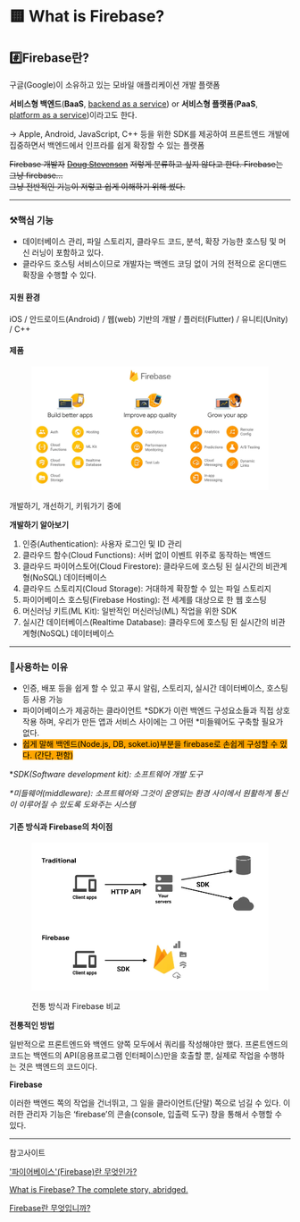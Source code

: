 # 🟨 What is Firebase?

## #️⃣Firebase란?

구글(Google)이 소유하고 있는 모바일 애플리케이션 개발 플랫폼

**서비스형 백엔드**(**BaaS**, [backend as a service](https://en.wikipedia.org/wiki/Mobile\_backend\_as\_a\_service)) or **서비스형 플랫폼**(**PaaS**, [platform as a service](https://en.wikipedia.org/wiki/Platform\_as\_a\_service))이라고도 한다.&#x20;

\-> Apple, Android, JavaScript, C++ 등을 위한 SDK를 제공하여 프론트엔드 개발에 집중하면서 백엔드에서 인프라를 쉽게 확장할 수 있는 플랫폼

~~Firebase 개발자~~ [~~Doug Stevenson~~](https://medium.com/@CodingDoug?source=user\_profile-------------------------------------) ~~저렇게 분류하고 싶지 않다고 한다. Firebase는 그냥 firebase...~~ \
~~그냥 전반적인 기능이 저렇고 쉽게 이해하기 위해 썼다.~~

***

### ⚒️핵심 기능&#x20;

* 데이터베이스 관리, 파일 스토리지, 클라우드 코드, 분석, 확장 가능한 호스팅 및 머신 러닝이 포함하고 있다.
* 클라우드 호스팅 서비스이므로 개발자는 백엔드 코딩 없이 거의 전적으로 온디맨드 확장을 수행할 수 있다.

#### 지원 환경

iOS / 안드로이드(Android) / 웹(web) 기반의 개발 / 플러터(Flutter) / 유니티(Unity) / C++

#### 제품

<figure><img src="../.gitbook/assets/image (1) (1).png" alt="" width="563"><figcaption></figcaption></figure>

개발하기, 개선하기, 키워가기 중에&#x20;

**개발하기 알아보기**

1. 인증(Authentication): 사용자 로그인 및 ID 관리
2. 클라우드 함수(Cloud Functions): 서버 없이 이벤트 위주로 동작하는 백엔드
3. 클라우드 파이어스토어(Cloud Firestore): 클라우드에 호스팅 된 실시간의 비관계형(NoSQL) 데이터베이스
4. 클라우드 스토리지(Cloud Storage): 거대하게 확장할 수 있는 파일 스토리지
5. 파이어베이스 호스팅(Firebase Hosting): 전 세계를 대상으로 한 웹 호스팅
6. 머신러닝 키트(ML Kit): 일반적인 머신러닝(ML) 작업을 위한 SDK
7. 실시간 데이터베이스(Realtime Database): 클라우드에 호스팅 된 실시간의 비관계형(NoSQL) 데이터베이스

***

### 🧐사용하는 이유

* 인증, 배포 등을 쉽게 할 수 있고 푸시 알림, 스토리지, 실시간 데이터베이스, 호스팅 등 사용 가능
* 파이어베이스가 제공하는 클라이언트 \*SDK가 이런 백엔드 구성요소들과 직접 상호작용 하며, 우리가 만든 앱과 서비스 사이에는 그 어떤 \*미들웨어도 구축할 필요가 없다.
* <mark style="background-color:orange;">쉽게 말해 백엔드(Node.js, DB, soket.io)부분을 firebase로 손쉽게 구성할 수 있다. (간단, 편함)</mark>

\*_SDK(Software development kit): 소프트웨어 개발 도구_

_\*미들웨어(middleware): 소프트웨어와 그것이 운영되는 환경 사이에서 원활하게 통신이 이루어질 수 있도록 도와주는 시스템_

#### 기존 방식과 Firebase의 차이점

<figure><img src="../.gitbook/assets/image (1).png" alt="" width="563"><figcaption><p>전통 방식과 Firebase 비교</p></figcaption></figure>

**전통적인 방법**

일반적으로 프론트엔드와 백엔드 양쪽 모두에서 쿼리를 작성해야만 했다. 프론트엔드의 코드는 백엔드의 API(응용프로그램 인터페이스)만을 호출할 뿐, 실제로 작업을 수행하는 것은 백엔드의 코드이다.

**Firebase**

이러한 백엔드 쪽의 작업을 건너뛰고, 그 일을 클라이언트(단말) 쪽으로 넘길 수 있다. 이러한 관리자 기능은 ‘firebase’의 콘솔(console, 입출력 도구) 창을 통해서 수행할 수 있다.

***

참고사이트

['파이어베이스'(Firebase)란 무엇인가?](https://blog.wishket.com/%ED%8C%8C%EC%9D%B4%EC%96%B4%EB%B2%A0%EC%9D%B4%EC%8A%A4firebase%EB%9E%80-%EB%AC%B4%EC%97%87%EC%9D%B8%EA%B0%80-%ED%8C%8C%EC%9D%B4%EC%96%B4%EB%B2%A0%EC%9D%B4%EC%8A%A4-%EC%8B%AC%EC%B8%B5-%ED%83%90-2/)

[What is Firebase? The complete story, abridged.](https://medium.com/firebase-developers/what-is-firebase-the-complete-story-abridged-bcc730c5f2c0)&#x20;

[Firebase란 무엇입니까?](https://developer.oracle.com/ko/learn/technical-articles/what-is-firebase)
